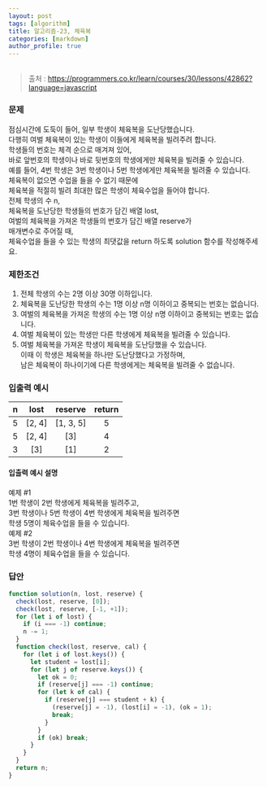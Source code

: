 ```yaml
---
layout: post
tags: [algorithm]
title: 알고리즘-23, 체육복
categories: [markdown]
author_profile: true
---
```


##

> 출처 : <https://programmers.co.kr/learn/courses/30/lessons/42862?language=javascript>

### 문제

점심시간에 도둑이 들어, 일부 학생이 체육복을 도난당했습니다.  
다행히 여벌 체육복이 있는 학생이 이들에게 체육복을 빌려주려 합니다.  
학생들의 번호는 체격 순으로 매겨져 있어,  
바로 앞번호의 학생이나 바로 뒷번호의 학생에게만 체육복을 빌려줄 수 있습니다.  
예를 들어, 4번 학생은 3번 학생이나 5번 학생에게만 체육복을 빌려줄 수 있습니다.  
체육복이 없으면 수업을 들을 수 없기 때문에  
체육복을 적절히 빌려 최대한 많은 학생이 체육수업을 들어야 합니다.  
전체 학생의 수 n,  
체육복을 도난당한 학생들의 번호가 담긴 배열 lost,  
여벌의 체육복을 가져온 학생들의 번호가 담긴 배열 reserve가  
매개변수로 주어질 때,  
체육수업을 들을 수 있는 학생의 최댓값을 return 하도록 solution 함수를 작성해주세요.

### 제한조건

1. 전체 학생의 수는 2명 이상 30명 이하입니다.
2. 체육복을 도난당한 학생의 수는 1명 이상 n명 이하이고 중복되는 번호는 없습니다.
3. 여벌의 체육복을 가져온 학생의 수는 1명 이상 n명 이하이고 중복되는 번호는 없습니다.
4. 여벌 체육복이 있는 학생만 다른 학생에게 체육복을 빌려줄 수 있습니다.
5. 여벌 체육복을 가져온 학생이 체육복을 도난당했을 수 있습니다.  
   이때 이 학생은 체육복을 하나만 도난당했다고 가정하며,  
   남은 체육복이 하나이기에 다른 학생에게는 체육복을 빌려줄 수 없습니다.

### 입출력 예시

|  n  |  lost  |  reserve  | return |
| :-: | :----: | :-------: | :----: |
|  5  | [2, 4] | [1, 3, 5] |   5    |
|  5  | [2, 4] |    [3]    |   4    |
|  3  |  [3]   |    [1]    |   2    |

#### 입출력 예시 설명

예제 #1  
1번 학생이 2번 학생에게 체육복을 빌려주고,  
3번 학생이나 5번 학생이 4번 학생에게 체육복을 빌려주면  
학생 5명이 체육수업을 들을 수 있습니다.  
예제 #2  
3번 학생이 2번 학생이나 4번 학생에게 체육복을 빌려주면  
학생 4명이 체육수업을 들을 수 있습니다.

### 답안

```javascript
function solution(n, lost, reserve) {
  check(lost, reserve, [0]);
  check(lost, reserve, [-1, +1]);
  for (let i of lost) {
    if (i === -1) continue;
    n -= 1;
  }
  function check(lost, reserve, cal) {
    for (let i of lost.keys()) {
      let student = lost[i];
      for (let j of reserve.keys()) {
        let ok = 0;
        if (reserve[j] === -1) continue;
        for (let k of cal) {
          if (reserve[j] === student + k) {
            (reserve[j] = -1), (lost[i] = -1), (ok = 1);
            break;
          }
        }
        if (ok) break;
      }
    }
  }
  return n;
}
```
